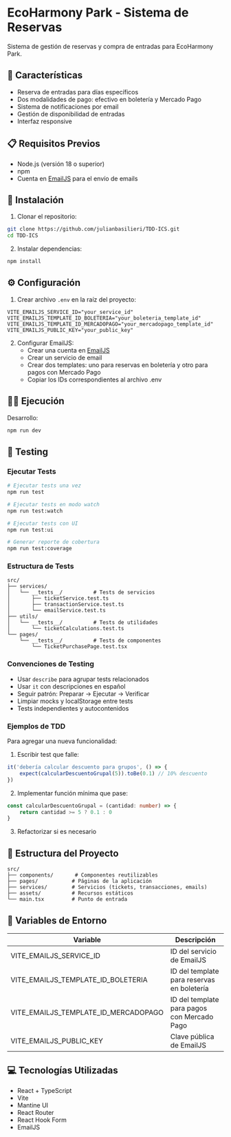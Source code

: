 # EcoHarmony Park - Sistema de Reservas

Sistema de gestión de reservas y compra de entradas para EcoHarmony Park.

## 🌟 Características

- Reserva de entradas para días específicos
- Dos modalidades de pago: efectivo en boletería y Mercado Pago
- Sistema de notificaciones por email
- Gestión de disponibilidad de entradas
- Interfaz responsive

## 📋 Requisitos Previos

- Node.js (versión 18 o superior)
- npm
- Cuenta en [EmailJS](https://www.emailjs.com/) para el envío de emails

## 🚀 Instalación

1. Clonar el repositorio:
```bash
git clone https://github.com/julianbasilieri/TDD-ICS.git
cd TDD-ICS
```

2. Instalar dependencias:
```bash
npm install
```

## ⚙️ Configuración

1. Crear archivo `.env` en la raíz del proyecto:
```env
VITE_EMAILJS_SERVICE_ID="your_service_id"
VITE_EMAILJS_TEMPLATE_ID_BOLETERIA="your_boleteria_template_id"
VITE_EMAILJS_TEMPLATE_ID_MERCADOPAGO="your_mercadopago_template_id"
VITE_EMAILJS_PUBLIC_KEY="your_public_key"
```

2. Configurar EmailJS:
   - Crear una cuenta en [EmailJS](https://www.emailjs.com/)
   - Crear un servicio de email
   - Crear dos templates: uno para reservas en boletería y otro para pagos con Mercado Pago
   - Copiar los IDs correspondientes al archivo .env

## 🏃‍♂️ Ejecución

Desarrollo:
```bash
npm run dev
```

## 🧪 Testing

### Ejecutar Tests
```bash
# Ejecutar tests una vez
npm run test

# Ejecutar tests en modo watch
npm run test:watch

# Ejecutar tests con UI
npm run test:ui

# Generar reporte de cobertura
npm run test:coverage
```

### Estructura de Tests
```
src/
├── services/
│   └── __tests__/          # Tests de servicios
│       ├── ticketService.test.ts
│       ├── transactionService.test.ts
│       └── emailService.test.ts
├── utils/
│   └── __tests__/          # Tests de utilidades
│       └── ticketCalculations.test.ts
└── pages/
    └── __tests__/          # Tests de componentes
        └── TicketPurchasePage.test.tsx
```

### Convenciones de Testing
- Usar `describe` para agrupar tests relacionados
- Usar `it` con descripciones en español
- Seguir patrón: Preparar → Ejecutar → Verificar
- Limpiar mocks y localStorage entre tests
- Tests independientes y autocontenidos

### Ejemplos de TDD
Para agregar una nueva funcionalidad:

1. Escribir test que falle:
```typescript
it('debería calcular descuento para grupos', () => {
    expect(calcularDescuentoGrupal(5)).toBe(0.1) // 10% descuento
})
```

2. Implementar función mínima que pase:
```typescript
const calcularDescuentoGrupal = (cantidad: number) => {
    return cantidad >= 5 ? 0.1 : 0
}
```

3. Refactorizar si es necesario

## 📁 Estructura del Proyecto

```
src/
├── components/       # Componentes reutilizables
├── pages/           # Páginas de la aplicación
├── services/        # Servicios (tickets, transacciones, emails)
├── assets/          # Recursos estáticos
└── main.tsx         # Punto de entrada
```

## 🔑 Variables de Entorno

| Variable | Descripción |
|----------|-------------|
| VITE_EMAILJS_SERVICE_ID | ID del servicio de EmailJS |
| VITE_EMAILJS_TEMPLATE_ID_BOLETERIA | ID del template para reservas en boletería |
| VITE_EMAILJS_TEMPLATE_ID_MERCADOPAGO | ID del template para pagos con Mercado Pago |
| VITE_EMAILJS_PUBLIC_KEY | Clave pública de EmailJS |

## 💻 Tecnologías Utilizadas

- React + TypeScript
- Vite
- Mantine UI
- React Router
- React Hook Form
- EmailJS
